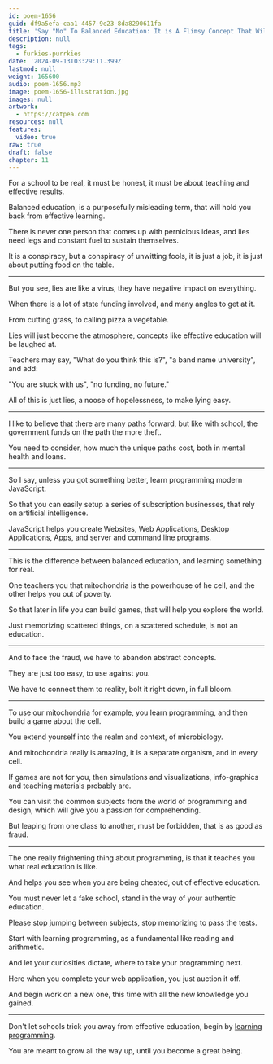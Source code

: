 ```yaml
---
id: poem-1656
guid: df9a5efa-caa1-4457-9e23-8da8290611fa
title: 'Say "No" To Balanced Education: It is A Flimsy Concept That Will Jeopardize Your Future'
description: null
tags:
  - furkies-purrkies
date: '2024-09-13T03:29:11.399Z'
lastmod: null
weight: 165600
audio: poem-1656.mp3
image: poem-1656-illustration.jpg
images: null
artwork:
  - https://catpea.com
resources: null
features:
  video: true
raw: true
draft: false
chapter: 11
---
```


For a school to be real, it must be honest,
it must be about teaching and effective results.

Balanced education, is a purposefully misleading term,
that will hold you back from effective learning.

There is never one person that comes up with pernicious ideas,
and lies need legs and constant fuel to sustain themselves.

It is a conspiracy, but a conspiracy of unwitting fools,
it is just a job, it is just about putting food on the table.

---

But you see, lies are like a virus,
they have negative impact on everything.

When there is a lot of state funding involved,
and many angles to get at it.

From cutting grass,
to calling pizza a vegetable.

Lies will just become the atmosphere,
concepts like effective education will be laughed at.

Teachers may say, "What do you think this is?",
"a band name university", and add:

"You are stuck with us",
"no funding, no future."

All of this is just lies,
a noose of hopelessness, to make lying easy.

---

I like to believe that there are many paths forward,
but like with school, the government funds on the path the more theft.

You need to consider, how much the unique paths cost,
both in mental health and loans.

---

So I say, unless you got something better,
learn programming modern JavaScript.

So that you can easily setup a series of subscription businesses,
that rely on artificial intelligence.

JavaScript helps you create Websites, Web Applications,
Desktop Applications, Apps, and server and command line programs.

---

This is the difference between balanced education,
and learning something for real.

One teachers you that mitochondria is the powerhouse of he cell,
and the other helps you out of poverty.

So that later in life you can build games,
that will help you explore the world.

Just memorizing scattered things,
on a scattered schedule, is not an education.

---

And to face the fraud,
we have to abandon abstract concepts.

They are just too easy,
to use against you.

We have to connect them to reality,
bolt it right down, in full bloom.

---

To use our mitochondria for example,
you learn programming, and then build a game about the cell.

You extend yourself into the realm and context,
of microbiology.

And mitochondria really is amazing,
it is a separate organism, and in every cell.

If games are not for you, then simulations and visualizations,
info-graphics and teaching materials probably are.

You can visit the common subjects from the world of programming and design,
which will give you a passion for comprehending.

But leaping from one class to another,
must be forbidden, that is as good as fraud.

---

The one really frightening thing about programming,
is that it teaches you what real education is like.

And helps you see when you are being cheated,
out of effective education.

You must never let a fake school,
stand in the way of your authentic education.

Please stop jumping between subjects,
stop memorizing to pass the tests.

Start with learning programming,
as a fundamental like reading and arithmetic.

And let your curiosities dictate,
where to take your programming next.

Here when you complete your web application,
you just auction it off.

And begin work on a new one,
this time with all the new knowledge you gained.

---

Don't let schools trick you away from effective education,
begin by [learning programming][1].

You are meant to grow all the way up,
until you become a great being.

[1]: https://www.youtube.com/results?search_query=JavaScript+tutorial
